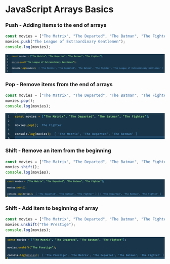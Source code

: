 # JavaScript Arrays Basics

### Push - Adding items to the end of arrays

```js
const movies = ["The Matrix", "The Departed", "The Batman", "The Fighter"];
movies.push("The League of Extraordinary Gentlemen");
console.log(movies);
```

![Arr Add Element to end of Array](Pictures/ArrAdd.png)

### Pop - Remove items from the end of arrays

```js
const movies = ["The Matrix", "The Departed", "The Batman", "The Fighter"];
movies.pop();
console.log(movies);
```

![Arr Remove Last Element in Array](Pictures/Arr.Pop.png)

### Shift - Remove an item from the beginning

```js
const movies = ["The Matrix", "The Departed", "The Batman", "The Fighter"];
movies.shift();
console.log(movies);
```

![Arr Remove First Element in Array](Pictures/ArrShift.png)

### Shift - Add item to beginning of array

```js
const movies = ["The Matrix", "The Departed", "The Batman", "The Fighter"];
movies.unshift("The Prestige");
console.log(movies);
```

![Arr Add Element to end of Array](Pictures/ArrUnshift.png)
